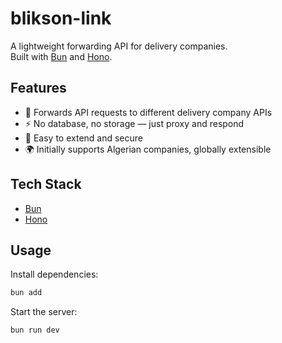 # blikson-link

A lightweight forwarding API for delivery companies.  
Built with [Bun](https://bun.sh/) and [Hono](https://hono.dev/).  

## Features

- 🔁 Forwards API requests to different delivery company APIs
- ⚡ No database, no storage — just proxy and respond
- 🔐 Easy to extend and secure
- 🌍 Initially supports Algerian companies, globally extensible

## Tech Stack

- [Bun](https://bun.sh/)
- [Hono](https://hono.dev/)

## Usage

Install dependencies:

``` bash
bun add
```

Start the server:

```bash
bun run dev
